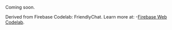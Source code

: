 
Coming soon.


Derived from Firebase Codelab: FriendlyChat. Learn more at:
   -[Firebase Web Codelab](https://codelabs.developers.google.com/codelabs/firebase-web/).
